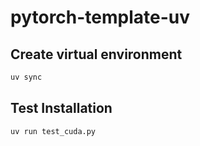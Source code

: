 # pytorch-template-uv

## Create virtual environment

```sh
uv sync
```

## Test Installation

```sh
uv run test_cuda.py
```
